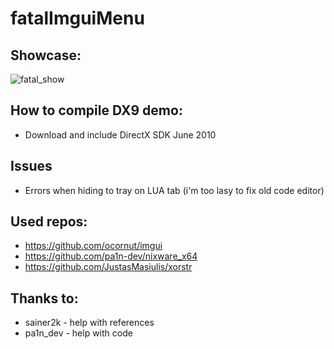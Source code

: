 # fatalImguiMenu
## Showcase:
![fatal_show](https://github.com/user-attachments/assets/b706d19c-d946-485c-bf60-e50884c9230b)

## How to compile DX9 demo:
- Download and include DirectX SDK June 2010

## Issues
- Errors when hiding to tray on LUA tab (i'm too lasy to fix old code editor)

## Used repos:
- https://github.com/ocornut/imgui
- https://github.com/pa1n-dev/nixware_x64
- https://github.com/JustasMasiulis/xorstr

## Thanks to:
- sainer2k - help with references
- pa1n_dev - help with code
